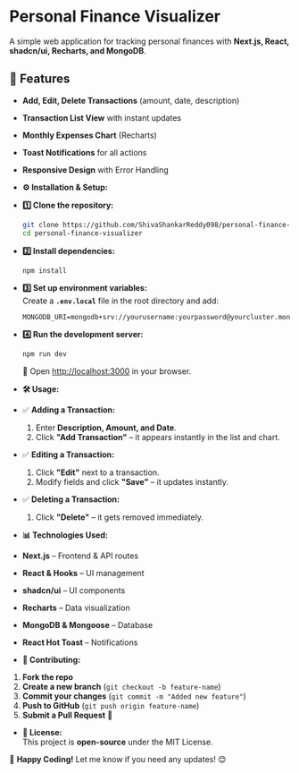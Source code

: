 # Personal Finance Visualizer

A simple web application for tracking personal finances with **Next.js, React, shadcn/ui, Recharts, and MongoDB**.

## 🚀 Features
- **Add, Edit, Delete Transactions** (amount, date, description)
- **Transaction List View** with instant updates
- **Monthly Expenses Chart** (Recharts)
- **Toast Notifications** for all actions
- **Responsive Design** with Error Handling

- **⚙️ Installation & Setup:**
- **1️⃣ Clone the repository:**
  ```sh
  git clone https://github.com/ShivaShankarReddy098/personal-finance-visualizer.git
  cd personal-finance-visualizer
  ```
- **2️⃣ Install dependencies:**
  ```sh
  npm install
  ```
- **3️⃣ Set up environment variables:**  
  Create a **`.env.local`** file in the root directory and add:
  ```
  MONGODB_URI=mongodb+srv://yourusername:yourpassword@yourcluster.mongodb.net/yourDatabase
  ```
- **4️⃣ Run the development server:**
  ```sh
  npm run dev
  ```
  📌 Open [http://localhost:3000](http://localhost:3000) in your browser.

- **🛠️ Usage:**
- ✅ **Adding a Transaction:**
  1. Enter **Description, Amount, and Date**.
  2. Click **"Add Transaction"** – it appears instantly in the list and chart.
- ✅ **Editing a Transaction:**
  1. Click **"Edit"** next to a transaction.
  2. Modify fields and click **"Save"** – it updates instantly.
- ✅ **Deleting a Transaction:**
  1. Click **"Delete"** – it gets removed immediately.

- **📊 Technologies Used:**
- **Next.js** – Frontend & API routes
- **React & Hooks** – UI management
- **shadcn/ui** – UI components
- **Recharts** – Data visualization
- **MongoDB & Mongoose** – Database
- **React Hot Toast** – Notifications

- **🤝 Contributing:**
1. **Fork the repo**
2. **Create a new branch** (`git checkout -b feature-name`)
3. **Commit your changes** (`git commit -m "Added new feature"`)
4. **Push to GitHub** (`git push origin feature-name`)
5. **Submit a Pull Request** 🎉

- **📜 License:**  
This project is **open-source** under the MIT License.

🚀 **Happy Coding!** Let me know if you need any updates! 😊
